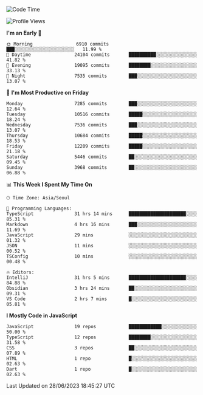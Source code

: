 <!--START_SECTION:waka-->
![Code Time](http://img.shields.io/badge/Code%20Time-5%2C091%20hrs%2045%20mins-blue)

![Profile Views](http://img.shields.io/badge/Profile%20Views-0-blue)

**I'm an Early 🐤** 

```text
🌞 Morning                6910 commits        ███░░░░░░░░░░░░░░░░░░░░░░   11.99 % 
🌆 Daytime                24104 commits       ██████████░░░░░░░░░░░░░░░   41.82 % 
🌃 Evening                19095 commits       ████████░░░░░░░░░░░░░░░░░   33.13 % 
🌙 Night                  7535 commits        ███░░░░░░░░░░░░░░░░░░░░░░   13.07 % 
```
📅 **I'm Most Productive on Friday** 

```text
Monday                   7285 commits        ███░░░░░░░░░░░░░░░░░░░░░░   12.64 % 
Tuesday                  10516 commits       █████░░░░░░░░░░░░░░░░░░░░   18.24 % 
Wednesday                7536 commits        ███░░░░░░░░░░░░░░░░░░░░░░   13.07 % 
Thursday                 10684 commits       █████░░░░░░░░░░░░░░░░░░░░   18.53 % 
Friday                   12209 commits       █████░░░░░░░░░░░░░░░░░░░░   21.18 % 
Saturday                 5446 commits        ██░░░░░░░░░░░░░░░░░░░░░░░   09.45 % 
Sunday                   3968 commits        ██░░░░░░░░░░░░░░░░░░░░░░░   06.88 % 
```


📊 **This Week I Spent My Time On** 

```text
🕑︎ Time Zone: Asia/Seoul

💬 Programming Languages: 
TypeScript               31 hrs 14 mins      █████████████████████░░░░   85.31 % 
Markdown                 4 hrs 16 mins       ███░░░░░░░░░░░░░░░░░░░░░░   11.69 % 
JavaScript               29 mins             ░░░░░░░░░░░░░░░░░░░░░░░░░   01.32 % 
JSON                     11 mins             ░░░░░░░░░░░░░░░░░░░░░░░░░   00.52 % 
TSConfig                 10 mins             ░░░░░░░░░░░░░░░░░░░░░░░░░   00.48 % 

🔥 Editors: 
IntelliJ                 31 hrs 5 mins       █████████████████████░░░░   84.88 % 
Obsidian                 3 hrs 24 mins       ██░░░░░░░░░░░░░░░░░░░░░░░   09.31 % 
VS Code                  2 hrs 7 mins        █░░░░░░░░░░░░░░░░░░░░░░░░   05.81 % 
```

**I Mostly Code in JavaScript** 

```text
JavaScript               19 repos            ████████████░░░░░░░░░░░░░   50.00 % 
TypeScript               12 repos            ████████░░░░░░░░░░░░░░░░░   31.58 % 
CSS                      3 repos             ██░░░░░░░░░░░░░░░░░░░░░░░   07.89 % 
HTML                     1 repo              █░░░░░░░░░░░░░░░░░░░░░░░░   02.63 % 
Dart                     1 repo              █░░░░░░░░░░░░░░░░░░░░░░░░   02.63 % 
```




 Last Updated on 28/06/2023 18:45:27 UTC
<!--END_SECTION:waka-->

